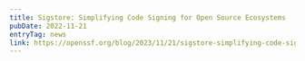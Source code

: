 ```yaml
---
title: Sigstore: Simplifying Code Signing for Open Source Ecosystems
pubDate: 2022-11-21
entryTag: news
link: https://openssf.org/blog/2023/11/21/sigstore-simplifying-code-signing-for-open-source-ecosystems/
---
```

